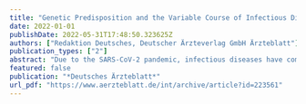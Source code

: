 ```yaml
---
title: "Genetic Predisposition and the Variable Course of Infectious Diseases (25.02.2022)"
date: 2022-01-01
publishDate: 2022-05-31T17:48:50.323625Z
authors: ["Redaktion Deutsches, Deutscher Ärzteverlag GmbH Ärzteblatt"]
publication_types: ["2"]
abstract: "Due to the SARS-CoV-2 pandemic, infectious diseases have come into public focus. A frequently discussed aspect in this context is the heterogeneity of disease courses, given that the majority of people infected with SARS-CoV-2 develop either no or..."
featured: false
publication: "*Deutsches Ärzteblatt*"
url_pdf: "https://www.aerzteblatt.de/int/archive/article?id=223561"
---
```


